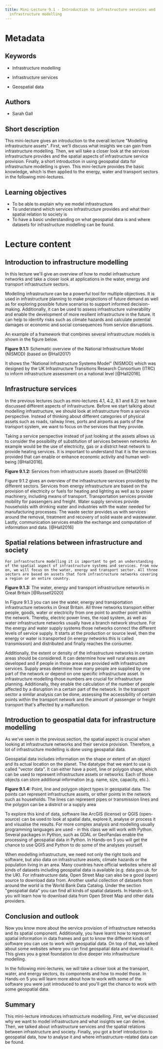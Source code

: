 ```yaml
---
title: Mini-Lecture 9.1 - Introduction to infrastructure services and
  infrastructure modelling
---
```


# Metadata

## Keywords

-   Infrastructure modelling

-   Infrastructure services

-   Geospatial data

## Authors

-   Sarah Gall

## Short description

This mini-lecture gives an introduction to the overall lecture
"Modelling infrastructure assets". First, we'll discuss what insights we
can gain from infrastructure modelling. Then, we will take a closer look
at the services infrastructure provides and the spatial aspects of
infrastructure service provision. Finally, a short introduction in using
geospatial data for infrastructure modelling is given. This mini-lecture
provides the basic knowledge, which is then applied to the energy, water
and transport sectors in the following mini-lectures.

## Learning objectives

-   To be able to explain why we model infrastructure
-   To understand which services infrastructure provides and what their
    spatial relation to society is
-   To have a basic understanding on what geospatial data is and where
    datasets for infrastructure modelling can be found.

# Lecture content

## Introduction to infrastructure modelling

In this lecture we'll give an overview of how to model infrastructure
networks and take a closer look at applications in the water, energy and
transport infrastructure sectors.

Modelling infrastructure can be a powerful tool for multiple objectives.
It is used in infrastructure planning to make projections of future
demand as well as for exploring possible future scenarios to support
informed decision-making. Additionally, it can be used to assess
infrastructure vulnerability and enable the development of more
resilient infrastructure in the future. It can help to identify risks
such as climate hazards and calculate potential damages or economic and
social consequences from service disruptions.

An example of a framework that combines several infrastructure models is
shown in the figure below.

**Figure 9.1.1:** Schematic overview of the National Infrastructure
Model (NISMOD) (based on @Hall2017)

It shows the "National Infrastructure Systems Model" (NISMOD) which was
designed by the UK Infrastructure Transitions Research Consortium (ITRC)
to inform infrastructure assessment on a national level [@Hall2016].

## Infrastructure services

In the previous lectures (such as mini-lectures 4.1, 4.2, 8.1 and 8.2)
we have discussed different aspects of infrastructure. Before we start
talking about modelling infrastructure, we should look at infrastructure
from a service perspective. Instead of thinking about different
categories of physical assets such as roads, railway lines, ports and
airports as parts of the transport system, we want to focus on the
services that they provide.

Taking a service perspective instead of just looking at the assets
allows us to consider the possibility of substitution of services
between networks. An example would be the use of electricity, gas or a
district heat network to provide heating services. It is important to
understand that it is the services provided that can enable or enhance
economic activity and human well-being [@Hall2016].

**Figure 9.1.2:** Services from infrastructure assets (based on
@Hall2016)

Figure 9.1.2 gives an overview of the infrastructure services provided
by the different sectors. Services from energy infrastructure are based
on the provision of electricity or fuels for heating and lighting as
well as to power machinery, including means of transport. Transportation
services provide mobility for passengers and freight. Water supply
services provide households with drinking water and industries with the
water needed for manufacturing processes. The waste sector provides us
with services around the removal, treatment and recovery of solid waste
and wastewater. Lastly, communication services enable the exchange and
computation of information and data. [@Hall2016]

## Spatial relations between infrastructure and society

    For infrastructure modelling it is important to get an understanding of the spatial aspect of infrastructure systems and services. From now on, we will focus on the water, energy and transport sector. All three sectors are based on assets that form infrastructure networks covering a region or an entire country. 

**Figure 9.1.3:** The water, energy and transport infrastructure
networks in Great Britain [@Russell2020]

In Figure 9.1.3 you can see the water, energy and transportation
infrastructure networks in Great Britain. All three networks transport
either people, goods, water or electricity from one point to another
point within the network. Thereby, electric power lines, the road
system, as well as water infrastructure networks usually have a branch
network structure. For the energy and water supply systems those
networks connect the different levels of service supply. It starts at
the production or source level, then the energy or water is transported
(in energy networks this is called transmission) and distributed and
finally reaches the consumer.

Additionally, the extent or density of the infrastructure networks in
certain areas should be considered. It can determine how well rural
areas are developed and if people in those areas are provided with
infrastructure services. Supply areas determine how many people are
supplied by one part of the network or depend on one specific
infrastructure asset. In infrastructure modelling those numbers are
crucial for infrastructure planning. Additionally, they enable the
calculation of the number of people affected by a disruption in a
certain part of the network. In the transport sector a similar analysis
can be done, assessing the accessibility of certain points within the
transport network and the amount of passenger or freight transport
that's affected by a malfunction.

## Introduction to geospatial data for infrastructure modelling

As we've seen in the previous section, the spatial aspect is crucial
when looking at infrastructure networks and their service provision.
Therefore, a lot of infrastructure modelling is done using geospatial
data.

Geospatial data includes information on the shape or extent of an object
and its actual location on the planet. The datatype that we want to use
is called "vector data". It can either have a point, line or polygon
shape, which can be used to represent infrastructure assets or networks.
Each of those objects can store additional information (e.g. name, size,
capacity, etc.).

**Figure 9.1.4:** Point, line and polygon object types in geospatial
data. The points can represent infrastructure assets, or other points in
the network such as households. The lines can represent pipes or
transmission lines and the polygon can be a district or a supply area

To explore this kind of data, software like ArcGIS (license) or QGIS
(open-source) can be used to look at spatial data, explore it, analyse
or process it and visualise the results. For more complex analysis and
modelling usually programming languages are used - in this class we will
work with Python. Several packages in Python, such as GDAL or GeoPandas
enable the processing of geospatial data in Python. In Hands-on 5 you
will get the chance to use QGIS and Python to do some of the analyses
yourself.

When modelling infrastructure, we need not only the right tools and
software, but also data on infrastructure assets, climate hazards or the
population living in an area. Many countries have official websites
where all kinds of datasets including geospatial data is available (e.g.
data.gov.uk. for the UK). For infrastructure data, Open Street Map can
also be a good (open) source to download data from. Another useful
collection of datasets from around the world is the World Bank Data
Catalog. Under the section "geospatial data" you can find all kinds of
spatial datasets. In Hands-on 5, you will learn how to download data
from Open Street Map and other data providers.

## Conclusion and outlook

Now you know more about the service provision of infrastructure networks
and its spatial component. Additionally, you have learnt how to
represent spatial information in data frames and got to know the
different kinds of software you can use to work with geospatial data. On
top of that, we talked about some websites where you can find geospatial
data and download it. This gives you a great foundation to dive deeper
into infrastructure modelling.

In the following mini-lectures, we will take a closer look at the
transport, water, and energy sectors, its components and how to model
those. In Hands-on 5 you will learn more about how to work with some of
the software you were just introduced to and you'll get the chance to
work with some geospatial data.

## Summary

This mini-lecture introduces infrastructure modelling. First, we've
discussed why we want to model infrastructure and what insights we can
derive. Then, we talked about infrastructure services and the spatial
relations between infrastructure and society. Finally, you got a brief
introduction to geospatial data, how to analyse it and where
infrastructure-related data can be found.
